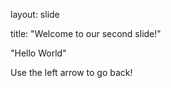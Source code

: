 layout: slide

title: "Welcome to our second slide!"

"Hello World"

Use the left arrow to go back!
